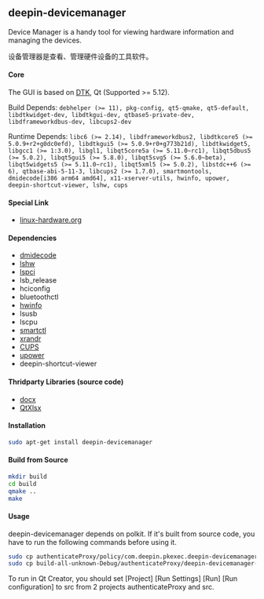 ## deepin-devicemanager
Device Manager is a handy tool for viewing hardware information and managing the devices.

设备管理器是查看、管理硬件设备的工具软件。

#### Core
The GUI is based on [DTK](https://github.com/linuxdeepin/dtkwidget), Qt (Supported >= 5.12).

Build Depends: `debhelper (>= 11), pkg-config, qt5-qmake, qt5-default, libdtkwidget-dev, libdtkgui-dev, qtbase5-private-dev, libdframeworkdbus-dev, libcups2-dev`

Runtime Depends: `libc6 (>= 2.14), libdframeworkdbus2, libdtkcore5 (>= 5.0.9+r2+g0dc0efd), libdtkgui5 (>= 5.0.9+r0+g773b21d), libdtkwidget5, libgcc1 (>= 1:3.0), libgl1, libqt5core5a (>= 5.11.0~rc1), libqt5dbus5 (>= 5.0.2), libqt5gui5 (>= 5.8.0), libqt5svg5 (>= 5.6.0~beta), libqt5widgets5 (>= 5.11.0~rc1), libqt5xml5 (>= 5.0.2), libstdc++6 (>= 6), qtbase-abi-5-11-3, libcups2 (>= 1.7.0), smartmontools, dmidecode[i386 arm64 amd64], x11-xserver-utils, hwinfo, upower, deepin-shortcut-viewer, lshw, cups`

#### Special Link
- [linux-hardware.org](https://linux-hardware.org/)

#### Dependencies
- [dmidecode](http://www.nongnu.org/dmidecode/)
- [lshw](https://ezix.org/project/wiki/HardwareLiSter)
- [lspci](https://github.com/linuxhw/LsPCI)
- lsb_release
- hciconfig
- bluetoothctl
- [hwinfo](https://github.com/linuxhw/HWInfo)
- lsusb
- lscpu
- [smartctl](https://www.smartmontools.org/)
- [xrandr](https://www.x.org/wiki/Projects/XRandR/)
- [CUPS](https://www.cups.org/index.html)
- [upower](https://upower.freedesktop.org/)
- deepin-shortcut-viewer

#### Thridparty Libraries (source code)
- [docx](https://github.com/lpxxn/docx)
- [QtXlsx](http://qtxlsx.debao.me)

#### Installation
```sh
sudo apt-get install deepin-devicemanager
```

#### Build from Source
```sh
mkdir build
cd build
qmake ..
make
```

#### Usage
deepin-devicemanager depends on polkit. If it's built from source code, 
you have to run the following commands before using it.

```sh
sudo cp authenticateProxy/policy/com.deepin.pkexec.deepin-devicemanager-authenticateProxy.policy /usr/share/polkit-1/actions/
sudo cp build-all-unknown-Debug/authenticateProxy/deepin-devicemanager-authenticateProxy /usr/bin
```

To run in Qt Creator, you should set [Project] [Run Settings] [Run] [Run configuration] to src from 2 projects authenticateProxy and src.

